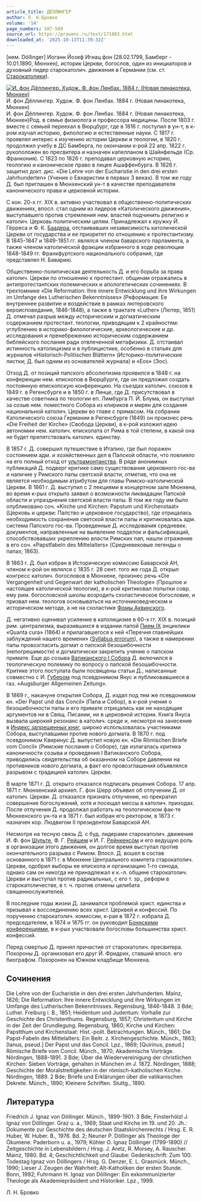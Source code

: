 ```yaml
---
article_title: ДЁЛЛИНГЕР
author: Л. Н.Бровко
volume: '14'
page_numbers: 507-509
source_url: https://pravenc.ru/text/171803.html
downloaded_at: '2025-10-13T11:39:32Z'
---
```


[нем. Döllinger] Иоганн Йозеф Игнац фон (28.02.1799, Бамберг - 10.01.1890, Мюнхен), историк Церкви, богослов, один из инициаторов и духовный лидер старокатолич. движения в Германии (см. ст. [Старокатолики](https://pravenc.ru/text/Старокатолики.html)).

[![И. фон Дёллингер. Худож. Ф. фон Ленбах. 1884 г. (Новая пинакотека, Мюнхен)](https://pravenc.ru/data/956/478/1234/i200.jpg "Кликните для увеличения картинки")](https://pravenc.ru/data/956/478/1234/i400.jpg)И. фон Дёллингер. Худож. Ф. фон Ленбах. 1884 г. (Новая пинакотека, Мюнхен)  
И. фон Дёллингер. Худож. Ф. фон Ленбах. 1884 г. (Новая пинакотека, Мюнхен)Род. в семье физиолога и профессора медицины. После 1803 г. вместе с семьей переехал в Вюрцбург, где в 1816 г. поступил в ун-т, в к-ром изучал историю, филологию и естественные науки. С 1817 г. проявлял интерес к изучению истории Церкви и теологии, в 1820 г. продолжил учебу в ДС Бамберга, по окончании к-рой 22 апр. 1822 г. рукоположен во пресвитера и назначен капелланом в Шайнфельде (Ср. Франкония). С 1823 по 1826 г. преподавал церковную историю, теологию и каноническое право в лицее Ашаффенбурга. В 1826 г. защитил докт. дис. «Die Lehre von der Eucharistie in den drei ersten Jahrhunderten» (Учение о Евхаристии в первых 3 веках). В том же году Д. был приглашен в Мюнхенский ун-т в качестве преподавателя канонического права и церковной истории.

С кон. 20-х гг. XIX в. активно участвовал в общественно-политических движениях, впосл. стал одним из лидеров «Католического движения», выступавшего против стремления нем. властей подчинить религию и католич. Церковь политическим целям. Принадлежал к кружку Й. Гёрреса и Ф. К. [Баадера](https://pravenc.ru/text/Баадер.html), отстаивавших независимость католической Церкви от государства и ее приоритет по отношению к протестантизму. В 1845-1847 и 1849-1851 гг. являлся членом баварского парламента, а также членом католической фракции избранного в ходе революции 1848-1849 гг. Франкфуртского национального собрания, где представлял Н. Баварию.

Общественно-политическая деятельность Д. и его борьба за права католич. Церкви по отношению к протестант. общинам отражались в антипротестантских полемических и апологетических сочинениях. В трехтомнике «Die Reformation: Ihre innere Entwicklung und ihre Wirkungen im Umfange des Lutherischen Bekenntnisses» (Реформация: Ее внутреннее развитие и воздействие в рамках лютеровского вероисповедания, 1846-1848), а также в трактате «Luther» (Лютер, 1851) Д. отмечал разрыв между историческим и догматическим содержанием протестант. теологии, приводящим к 2 крайностям: углублению в историко-филологические, археологические и др. исследования и пренебрежению историческим содержанием библейского послания ради отвлеченной метафизики. Д. отстаивал истинность католицизма и в публицистике, особенно в статьях для журналов «Historisch-Politischen Blättern» (Историко-политические листки; Д. был одним из основателей журнала) и «Eos» (Эос).

Отход Д. от позиций папского абсолютизма проявился в 1848 г. на конференции нем. епископов в Вюрцбурге, где он предложил создать постоянную епископскую конференцию. На съездах католич. союзов в 1849 г. в Регенсбурге и в 1850 г. в Линце, где Д. присутствовал в качестве советника по теологии еп. Лимбурга П. Й. Блума, он выступал за созыв нем. поместного Собора из клириков и мирян для создания национальной католич. Церкви во главе с примасом. На собрании Католического союза Германии в Регенсбурге (1849) он произнес речь «Die Freiheit der Kirche» (Свобода Церкви), в к-рой изложил идею автономии нем. католич. епископата от Рима в той степени, в какой она не будет препятствовать католич. единству.

В 1857 г. Д. совершил путешествие в Италию, где был поражен состоянием адм. и хозяйственных дел в Папской области, что повлияло на его полный отход от [ультрамонтанства](https://pravenc.ru/text/ультрамонтанство.html). В ряде анонимных публикаций Д. подверг критике само существование церковного гос-ва и наличие у Римского папы светской власти, отметив, что она не является необходимым атрибутом для главы Римско-католической Церкви. В 1861 г. Д. выступил с 2 лекциями в концертном зале Мюнхена, во время к-рых открыто заявил о возможности ликвидации Папской области и упразднения светской власти папы. В том же году им было опубликовано соч. «Kirche und Kirchen: Papstum und Kirchenstaat» (Церковь и церкви: Папство и церковное государство), где отрицалась необходимость сохранения светской власти папы и критиковалась адм. система Папского гос-ва. Проведенные Д. исследования средневек. документов, направленные на выявление подделок и фальсификаций, способствовавших укреплению власти Римских пап, нашли отражение в его соч. «Papstfabeln des Mittelalters» (Средневековые легенды о папах, 1863).

В 1863 г. Д. был избран в Историческую комиссию Баварской АН, членом к-рой он являлся с 1835 г. 28 сент. того же года Д. открыл конгресс католич. богословов в Мюнхене, произнес речь «Die Vergangenheit und Gegenwart der katholischen Theologie» (Прошлое и настоящее католической теологии), в к-рой критиковал попытки совр. ему рим. богословской школы возродить схоластическое богословие, и призвал нем. теологов основываться на источниковедческом и историческом методе, а не на схоластике [Фомы Аквинского](<https://pravenc.ru/text/Фома Аквинский.html>).

Д. негативно оценивал усиление в католицизме в 60-х гг. XIX в. позиций рим. централизма, выразившихся в издании папой [Пием IX](<https://pravenc.ru/text/Пий IX.html>) энциклики «Quanta cura» (1864) и прилагавшегося к ней «Перечня главнейших заблуждений нашего времени» ([Syllabus errorum](<https://pravenc.ru/text/Syllabus errorum.html>)), а также в намерении папы провозгласить догмат о папской безошибочности (непогрешимости) и догматически закрепить учение о папском примате. Еще до созыва [Ватиканского I Собора](<https://pravenc.ru/text/ВАТИКАНСКИЙ I СОБОР.html>) Д. включился в теологическую полемику по вопросу о папской безошибочности. Критике этого постулата были посвящены статьи Д., написанные совместно с И. [Губером](https://pravenc.ru/text/Губером.html) под псевдонимом Янус и публиковавшиеся в газ. «Augsburger Allgemeinen Zeitung».

В 1869 г., накануне открытия Собора, Д. издал под тем же псевдонимом кн. «Der Papst und das Concil» (Папа и Собор), в к-рой учения о безошибочности папы и его примате отрицались как не находящие аргументов ни в Свящ. Писании, ни в церковной истории. Книга Януса вызвала широкий резонанс в католич. среде и, несмотря на занесение в [Индекс запрещенных книг](<https://pravenc.ru/text/Индекс запрещенных книг.html>), широко использовалась участниками Собора, выступавшими против нового догмата. В 1870 г. под псевдонимом Квиринус Д. выпустил новую кн. «Die Römischen Briefe vom Concil» (Римские послания о Соборе), где излагалась критика каноничности созыва и проведения I Ватиканского Собора, приводились свидетельства об оказанном на Соборе давлении на противников нового догмата, а факт его провозглашения объявлялся разрывом с традицией католич. Церкви.

В марте 1871 г. Д. открыто отказался подписать решения Собора. 17 апр. 1871 г. Мюнхенский архиеп. Г. фон Шерр объявил об отлучении Д. от католич. Церкви. Д. отказался признать отлучение, но прекратил совершение богослужений, хотя и посещал мессы в католич. приходах. После отлучения Д. продолжал работать на теологическом фак-те Мюнхенского ун-та и в 1871 г. был избран его ректором, в 1873 г. назначен кор. Людвигом II президентом Баварской АН.

Несмотря на тесную связь Д. с буд. лидерами старокатолич. движения И. Ф. фон [Шульте](https://pravenc.ru/text/Шульте.html), Ф. Г. [Рейшем](https://pravenc.ru/text/Рейшем.html) и И. Г. [Рейнкенсом](https://pravenc.ru/text/Рейнкенсом.html) и его ведущую роль в организации этого движения, он долгое время выступал против окончательного разрыва с Римом. Впосл. Д. вошел в состав основанного в 1871 г. в Мюнхене Центрального комитета старокатолич. Церкви, одобрил выборы ее епископа и организацию 1-го синода, однако сам он никогда не принадлежал к к.-л. общине старокатолич. Церкви и выступал против радикальных, с его т. зр., реформ в старокатоличестве, в т. ч. против отмены целибата священнослужителей.

В последние годы жизни Д. занимался проблемой христ. единства и призывал к воссоединению всех христ. Церквей и конфессий. По поручению старокатолич. комиссии, к-рая в 1872 г. избрала Д. председателем, в 1874 и 1875 гг. он руководил [Боннскими конференциями](<https://pravenc.ru/text/Боннскими конференциями.html>), в к-рых участвовали богословы большинства христ. конфессий.

Перед смертью Д. принял причастие от старокатолич. пресвитера. Похороны Д. организовал его друг Й. Фридрих, ставший впосл. его биографом. Похоронен на Южном кладбище Мюнхена.

## Сочинения

Die Lehre von der Eucharistie in den drei ersten Jahrhunderten. Mainz, 1826; Die Reformation: Ihre innere Entwicklung und ihre Wirkungen im Umfange des Lutherischen Bekenntnisses. Regensburg, 1846-1848. 3 Bde; Luther. Freiburg i. B., 1851; Heidentum und Judentum: Vorhalle zur Geschichte des Christenthums. Regensburg, 1857; Christentum und Kirche in der Zeit der Grundlegung. Regensburg, 1860; Kirche und Kirchen: Papstthum und Kirchenstaat: Hist.-polit. Betrachtungen. Münch., 1861; Die Papst-Fabeln des Mittelalters: Ein Beitr. z. Kirchengeschichte. Münch., 1863;[Ianus, pseud.] Der Papst und das Concil. Lpz., 1869; [Quirinus, pseud.] Römische Briefe vom Concil. Münch., 1870; Akademische Vorträge. Nördingen, 1888-1891. 3 Bde; Über die Wiedervereinigung der christlichen Kirchen: Sieben Vorträge, gehalten in München im J. 1872. Nördingen, 1888; Geschichte der Moralstreitigkeiten in der römisch-katholischen Kirche. Nördingen, 1889. 2 Bde; Briefe und Erklärungen über die vatikanischen Dekrete. Münch., 1890; Kleinere Schriften. Stuttg., 1890.

## Литература

Friedrich J. Ignaz von Döllinger. Münch., 1899-1901. 3 Bde; Finsterhölzl J. Ignaz von Döllinger. Graz u. a., 1969; Staat und Kirche im 19. und 20. Jh.: Dokumente zur Geschichte des deutschen Staatskirchenrechts / Hrsg. E. R. Huber, W. Huber. B., 1976. Bd. 2; Neuner P. Döllinger als Theologe der Ökumene. Paderborn u. a., 1979; Köhler O. Ignaz Döllinger (1799-1890) // Zeitgeschichte in Lebensbildern / Hrsg. J. Aretz, R. Morsey, A. Rauscher. Mainz, 1980. Bd. 4; Geschichtlichkeit und Glaube: Gedenkschrift: Zum 100. Todestag Ignaz von Döllingers / Hrsg. G. Denzer, E. L. Grasmück. Münch., 1990; Lieser J. Zeugen der Wahrheit: Alt-Katholiken der ersten Stunde. Bonn, 1992; Fuhrmann H. Ignaz von Döllinger: Ein exkommunizierter Theologe als Akademiepräsident und Historiker. Lpz., 1999.

Л. Н.  Бровко
